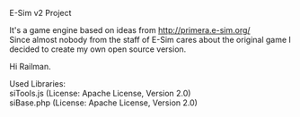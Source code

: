 E-Sim v2 Project

It's a game engine based on ideas from http://primera.e-sim.org/  
Since almost nobody from the staff of E-Sim cares about the original game I decided to create my own open source version.

Hi Railman.

Used Libraries:  
siTools.js (License: Apache License, Version 2.0)  
siBase.php (License: Apache License, Version 2.0)  
